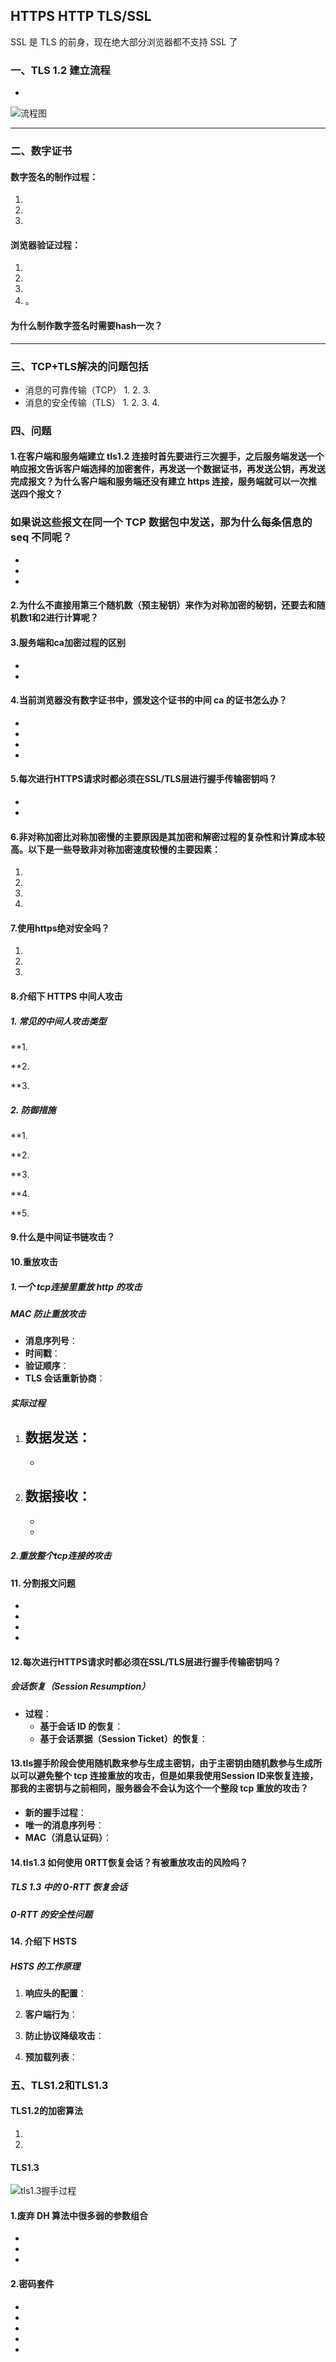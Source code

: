 ## HTTPS HTTP TLS/SSL
SSL 是 TLS 的前身，现在绝大部分浏览器都不支持 SSL 了

### 一、TLS 1.2 建立流程
- 
![流程图](../../img/tls.png)

---

### 二、数字证书

#### **数字签名**的制作过程：
1. 
2. 
3. 

#### 浏览器验证过程：
1. 
2. 
3. 
4. 。

#### 为什么制作数字签名时需要hash一次？

---

### 三、TCP+TLS解决的问题包括
- 消息的可靠传输（TCP）
    1. 
    2. 
    3. 
- 消息的安全传输（TLS）
    1. 
    2. 
    3. 
    4. 


### 四、问题

#### 1.在客户端和服务端建立 tls1.2 连接时首先要进行三次握手，之后服务端发送一个响应报文告诉客户端选择的加密套件，再发送一个数据证书，再发送公钥，再发送完成报文？为什么客户端和服务端还没有建立 https 连接，服务端就可以一次推送四个报文？

### 如果说这些报文在同一个 TCP 数据包中发送，那为什么每条信息的 seq 不同呢？
- 
- 
- 

#### 2.为什么不直接用第三个随机数（预主秘钥）来作为对称加密的秘钥，还要去和随机数1和2进行计算呢？


#### 3.服务端和ca加密过程的区别
- 
- 

#### 4.当前浏览器没有数字证书中，颁发这个证书的中间 ca 的证书怎么办？
- 
- 
- 
- 

#### 5.每次进行HTTPS请求时都必须在SSL/TLS层进行握手传输密钥吗？
- 
- 

#### 6.非对称加密比对称加密慢的主要原因是其加密和解密过程的复杂性和计算成本较高。以下是一些导致非对称加密速度较慢的主要因素：
1. 
2. 
3. 
4. 

#### 7.使用https绝对安全吗？
1. 
2. 
3. 

#### 8.介绍下 HTTPS 中间人攻击

##### 1. **常见的中间人攻击类型**

   **1. 

   **2. 

   **3. 

##### 2. **防御措施**

   **1. 

   **2. 

   **3. 

   **4. 

   **5. 



#### 9.什么是中间证书链攻击？

#### 10.重放攻击
##### 1.一个 tcp连接里重放 http 的攻击
##### MAC 防止重放攻击
- **消息序列号**：
- **时间戳**：
- **验证顺序**：
- **TLS 会话重新协商**：

##### 实际过程
1. 数据发送：
   - 
   - 
2. 数据接收：
   - 
   - 
   - 
##### 2.重放整个tcp连接的攻击


#### 11. 分割报文问题
- 
- 
- 
- 

####  12.每次进行HTTPS请求时都必须在SSL/TLS层进行握手传输密钥吗？

##### **会话恢复（Session Resumption）**
   - **过程**：
     - **基于会话 ID 的恢复**：
     - **基于会话票据（Session Ticket）的恢复**：


#### 13.tls握手阶段会使用随机数来参与生成主密钥，由于主密钥由随机数参与生成所以可以避免整个 tcp 连接重放的攻击，但是如果我使用Session ID来恢复连接，那我的主密钥与之前相同，服务器会不会认为这个一个整段 tcp 重放的攻击？
- **新的握手过程**：
- **唯一的消息序列号**：
- **MAC（消息认证码）**：

#### 14.tls1.3 如何使用 0RTT恢复会话？有被重放攻击的风险吗？

##### TLS 1.3 中的 0-RTT 恢复会话


##### 0-RTT 的安全性问题

#### 14. 介绍下 HSTS

##### HSTS 的工作原理

1. **响应头的配置**：


2. **客户端行为**：

3. **防止协议降级攻击**：
   

4. **预加载列表**：



### 五、TLS1.2和TLS1.3

#### TLS1.2的加密算法
1. 
2. 


#### TLS1.3
![tls1.3握手过程](../../img/tls1.3.png)
#### 1.废弃 DH 算法中很多弱的参数组合
- 
- 
- 

#### 2.密码套件
- 
- 
- 
- 
- 